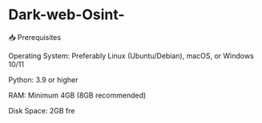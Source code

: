 # Dark-web-Osint-

📥 Prerequisites

Operating System: Preferably Linux (Ubuntu/Debian), macOS, or Windows 10/11

Python: 3.9 or higher

RAM: Minimum 4GB (8GB recommended)

Disk Space: 2GB fre
